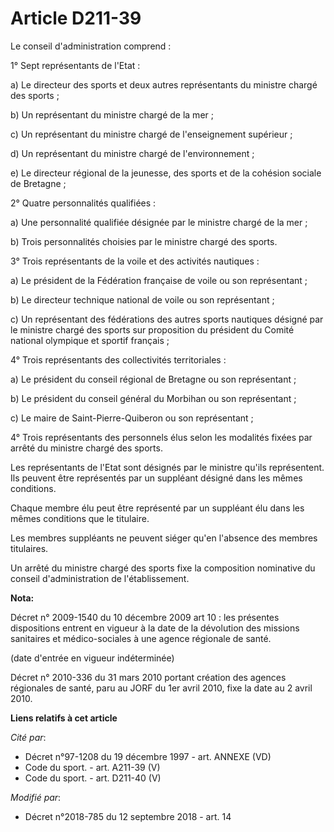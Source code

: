 # Article D211-39

Le conseil d'administration comprend :

1° Sept représentants de l'Etat :

a) Le directeur des sports et deux autres représentants du ministre chargé des sports ;

b) Un représentant du ministre chargé de la mer ;

c) Un représentant du ministre chargé de l'enseignement supérieur ;

d) Un représentant du ministre chargé de l'environnement ;

e) Le directeur régional de la jeunesse, des sports et de la cohésion sociale de Bretagne ;

2° Quatre personnalités qualifiées :

a) Une personnalité qualifiée désignée par le ministre chargé de la mer ;

b) Trois personnalités choisies par le ministre chargé des sports.

3° Trois représentants de la voile et des activités nautiques :

a) Le président de la Fédération française de voile ou son représentant ;

b) Le directeur technique national de voile ou son représentant ;

c) Un représentant des fédérations des autres sports nautiques désigné par le ministre chargé des sports sur proposition du
président du Comité national olympique et sportif français ;

4° Trois représentants des collectivités territoriales :

a) Le président du conseil régional de Bretagne ou son représentant ;

b) Le président du conseil général du Morbihan ou son représentant ;

c) Le maire de Saint-Pierre-Quiberon ou son représentant ;

4° Trois représentants des personnels élus selon les modalités fixées par arrêté du ministre chargé des sports.

Les représentants de l'Etat sont désignés par le ministre qu'ils représentent. Ils peuvent être représentés par un suppléant
désigné dans les mêmes conditions.

Chaque membre élu peut être représenté par un suppléant élu dans les mêmes conditions que le titulaire.

Les membres suppléants ne peuvent siéger qu'en l'absence des membres titulaires.

Un arrêté du ministre chargé des sports fixe la composition nominative du conseil d'administration de l'établissement.

**Nota:**

Décret n° 2009-1540 du 10 décembre 2009 art 10 : les présentes dispositions entrent en vigueur à la date de la dévolution des
missions sanitaires et médico-sociales à une agence régionale de santé. 

(date d'entrée en vigueur indéterminée)

Décret n° 2010-336 du 31 mars 2010 portant création des agences régionales de santé, paru au JORF du 1er avril 2010, fixe la
date au 2 avril 2010.

**Liens relatifs à cet article**

_Cité par_:

  - Décret n°97-1208 du 19 décembre 1997 - art. ANNEXE (VD)
  - Code du sport. - art. A211-39 (V)
  - Code du sport. - art. D211-40 (V)

_Modifié par_:

  - Décret n°2018-785 du 12 septembre 2018 - art. 14
